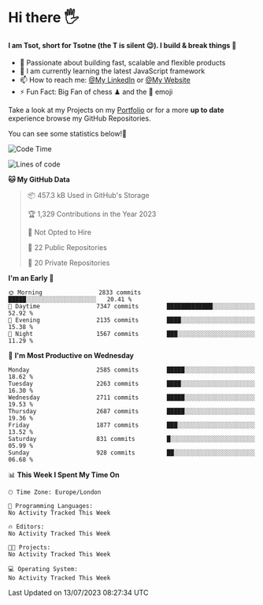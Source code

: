 # Hi there :raised_hand_with_fingers_splayed:
#### I am Tsot, short for Tsotne (the T is silent :wink:). I build & break things :space_invader:
- :telescope: Passionate about building fast, scalable and flexible products
- :seedling: I am currently learning the latest JavaScript framework 
- :mailbox: How to reach me: [@My LinkedIn](https://www.linkedin.com/in/tsotne-gvadzabia/) or [@My Website](https://tsotne.co.uk/contact)
- :zap: Fun Fact: Big Fan of chess ♟ and the 👾 emoji

Take a look at my Projects on my [Portfolio](https://tsotne.co.uk/) or for a more **up to date** experience browse my GitHub Repositories.

You can see some statistics below!:space_invader:
<!--START_SECTION:waka-->
![Code Time](http://img.shields.io/badge/Code%20Time-761%20hrs%202%20mins-blue)

![Lines of code](https://img.shields.io/badge/From%20Hello%20World%20I%27ve%20Written-6.8%20million%20lines%20of%20code-blue)

**🐱 My GitHub Data** 

> 📦 457.3 kB Used in GitHub's Storage 
 > 
> 🏆 1,329 Contributions in the Year 2023
 > 
> 🚫 Not Opted to Hire
 > 
> 📜 22 Public Repositories 
 > 
> 🔑 20 Private Repositories 
 > 
**I'm an Early 🐤** 

```text
🌞 Morning                2833 commits        █████░░░░░░░░░░░░░░░░░░░░   20.41 % 
🌆 Daytime                7347 commits        █████████████░░░░░░░░░░░░   52.92 % 
🌃 Evening                2135 commits        ████░░░░░░░░░░░░░░░░░░░░░   15.38 % 
🌙 Night                  1567 commits        ███░░░░░░░░░░░░░░░░░░░░░░   11.29 % 
```
📅 **I'm Most Productive on Wednesday** 

```text
Monday                   2585 commits        █████░░░░░░░░░░░░░░░░░░░░   18.62 % 
Tuesday                  2263 commits        ████░░░░░░░░░░░░░░░░░░░░░   16.30 % 
Wednesday                2711 commits        █████░░░░░░░░░░░░░░░░░░░░   19.53 % 
Thursday                 2687 commits        █████░░░░░░░░░░░░░░░░░░░░   19.36 % 
Friday                   1877 commits        ███░░░░░░░░░░░░░░░░░░░░░░   13.52 % 
Saturday                 831 commits         █░░░░░░░░░░░░░░░░░░░░░░░░   05.99 % 
Sunday                   928 commits         ██░░░░░░░░░░░░░░░░░░░░░░░   06.68 % 
```


📊 **This Week I Spent My Time On** 

```text
🕑︎ Time Zone: Europe/London

💬 Programming Languages: 
No Activity Tracked This Week

🔥 Editors: 
No Activity Tracked This Week

🐱‍💻 Projects: 
No Activity Tracked This Week

💻 Operating System: 
No Activity Tracked This Week
```


 Last Updated on 13/07/2023 08:27:34 UTC
<!--END_SECTION:waka-->
